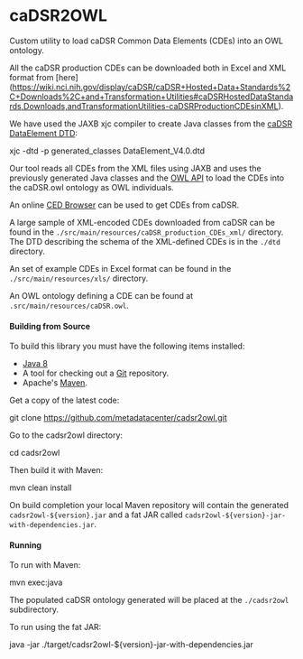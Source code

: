 caDSR2OWL
=========

Custom utility to load caDSR Common Data Elements (CDEs) into an OWL ontology.

All the caDSR production CDEs can be downloaded both in Excel and XML format from [here] (https://wiki.nci.nih.gov/display/caDSR/caDSR+Hosted+Data+Standards%2C+Downloads%2C+and+Transformation+Utilities#caDSRHostedDataStandards,Downloads,andTransformationUtilities-caDSRProductionCDEsinXML). 

We have used the JAXB xjc compiler to create Java classes from the [caDSR DataElement DTD](https://github.com/metadatacenter/cadsr2owl/blob/master/dtd/DataElement_V4.0.dtd):

  xjc -dtd -p generated_classes DataElement_V4.0.dtd

Our tool reads all CDEs from the XML files using JAXB and uses the previously generated Java classes and the [OWL API](http://owlapi.sourceforge.net/) to load the CDEs into the caDSR.owl ontology as OWL individuals.

An online [CED Browser](https://cdebrowser.nci.nih.gov/CDEBrowser/) can be used to get CDEs from caDSR.

A large sample of XML-encoded CDEs downloaded from caDSR can be found in the ```./src/main/resources/caDSR_production_CDEs_xml/``` directory. 
The DTD describing the schema of the XML-defined CDEs is in the ```./dtd``` directory.

An set of example CDEs in Excel format can be found in the ```./src/main/resources/xls/``` directory.

An OWL ontology defining a CDE can be found at ```.src/main/resources/caDSR.owl```.

#### Building from Source

To build this library you must have the following items installed:

+ [Java 8](http://www.oracle.com/technetwork/java/javase/downloads/index.html)
+ A tool for checking out a [Git](http://git-scm.com/) repository.
+ Apache's [Maven](http://maven.apache.org/index.html).

Get a copy of the latest code:

  git clone https://github.com/metadatacenter/cadsr2owl.git

Go to the cadsr2owl directory:

  cd cadsr2owl

Then build it with Maven:

  mvn clean install

On build completion your local Maven repository will contain the generated ```cadsr2owl-${version}.jar``` and a fat JAR called ```cadsr2owl-${version}-jar-with-dependencies.jar```.

#### Running

To run with Maven:

  mvn exec:java

The populated caDSR ontology generated will be placed at the ```./cadsr2owl``` subdirectory.

To run using the fat JAR:

  java -jar ./target/cadsr2owl-${version}-jar-with-dependencies.jar
